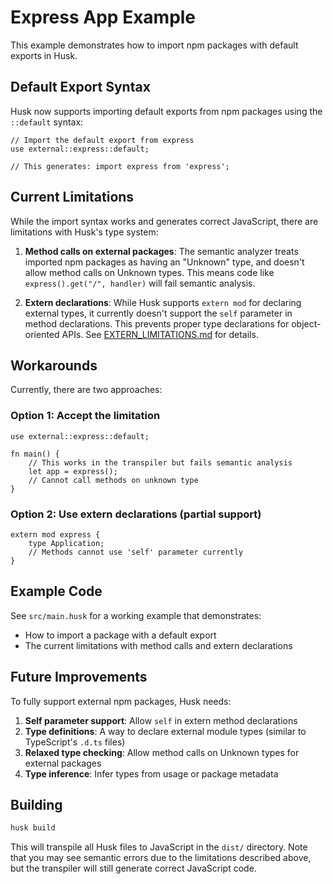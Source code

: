 # Express App Example

This example demonstrates how to import npm packages with default exports in Husk.

## Default Export Syntax

Husk now supports importing default exports from npm packages using the `::default` syntax:

```husk
// Import the default export from express
use external::express::default;

// This generates: import express from 'express';
```

## Current Limitations

While the import syntax works and generates correct JavaScript, there are limitations with Husk's type system:

1. **Method calls on external packages**: The semantic analyzer treats imported npm packages as having an "Unknown" type, and doesn't allow method calls on Unknown types. This means code like `express().get("/", handler)` will fail semantic analysis.

2. **Extern declarations**: While Husk supports `extern mod` for declaring external types, it currently doesn't support the `self` parameter in method declarations. This prevents proper type declarations for object-oriented APIs. See [EXTERN_LIMITATIONS.md](./EXTERN_LIMITATIONS.md) for details.

## Workarounds

Currently, there are two approaches:

### Option 1: Accept the limitation
```husk
use external::express::default;

fn main() {
    // This works in the transpiler but fails semantic analysis
    let app = express();
    // Cannot call methods on unknown type
}
```

### Option 2: Use extern declarations (partial support)
```husk
extern mod express {
    type Application;
    // Methods cannot use 'self' parameter currently
}
```

## Example Code

See `src/main.husk` for a working example that demonstrates:
- How to import a package with a default export
- The current limitations with method calls and extern declarations

## Future Improvements

To fully support external npm packages, Husk needs:

1. **Self parameter support**: Allow `self` in extern method declarations
2. **Type definitions**: A way to declare external module types (similar to TypeScript's `.d.ts` files)
3. **Relaxed type checking**: Allow method calls on Unknown types for external packages
4. **Type inference**: Infer types from usage or package metadata

## Building

```bash
husk build
```

This will transpile all Husk files to JavaScript in the `dist/` directory. Note that you may see semantic errors due to the limitations described above, but the transpiler will still generate correct JavaScript code.
